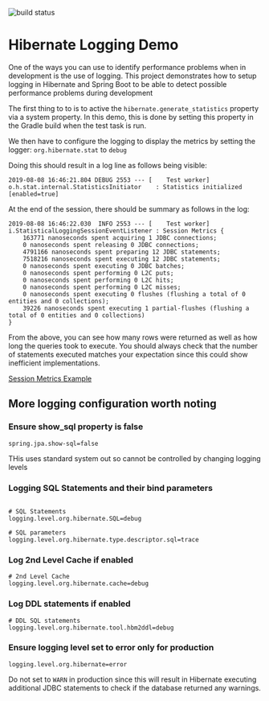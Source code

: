 ![build status](https://travis-ci.org/hgbrown/hibernate-logging-demo.svg?branch=master)

# Hibernate Logging Demo

One of the ways you can use to identify performance problems when in development is the use of logging.
This project demonstrates how to setup logging in Hibernate and Spring Boot to be able to detect possible performance problems during development

The first thing to to is to active the `hibernate.generate_statistics` property via a system property.
In this demo, this is done by setting this property in the Gradle build when the test task is run.

We then have to configure the logging to display the metrics by setting the logger: `org.hibernate.stat` to `debug`

Doing this should result in a log line as follows being visible:

```
2019-08-08 16:46:21.804 DEBUG 2553 --- [    Test worker] o.h.stat.internal.StatisticsInitiator    : Statistics initialized [enabled=true]
``` 

At the end of the session, there should be summary as follows in the log:

```
2019-08-08 16:46:22.030  INFO 2553 --- [    Test worker] i.StatisticalLoggingSessionEventListener : Session Metrics {
    163771 nanoseconds spent acquiring 1 JDBC connections;
    0 nanoseconds spent releasing 0 JDBC connections;
    4791166 nanoseconds spent preparing 12 JDBC statements;
    7518216 nanoseconds spent executing 12 JDBC statements;
    0 nanoseconds spent executing 0 JDBC batches;
    0 nanoseconds spent performing 0 L2C puts;
    0 nanoseconds spent performing 0 L2C hits;
    0 nanoseconds spent performing 0 L2C misses;
    0 nanoseconds spent executing 0 flushes (flushing a total of 0 entities and 0 collections);
    39226 nanoseconds spent executing 1 partial-flushes (flushing a total of 0 entities and 0 collections)
}
```

From the above, you can see how many rows were returned as well as how long the queries took to execute.
You should always check that the number of statements executed matches your expectation since this could show inefficient implementations.


[Session Metrics Example](https://github.com/hgbrown/hibernate-logging-demo/blob/master/docs/session-metrics.png)

## More logging configuration worth noting

### Ensure show_sql property is false

```properties
spring.jpa.show-sql=false
```

THis uses standard system out so cannot be controlled by changing logging levels

### Logging SQL Statements and their bind parameters

```properties

# SQL Statements
logging.level.org.hibernate.SQL=debug

# SQL parameters
logging.level.org.hibernate.type.descriptor.sql=trace
```

### Log 2nd Level Cache if enabled

```properties
# 2nd Level Cache
logging.level.org.hibernate.cache=debug
```

### Log DDL statements if enabled

```properties
# DDL SQL statements
logging.level.org.hibernate.tool.hbm2ddl=debug
```

### Ensure logging level set to error only for production

```properties
logging.level.org.hibernate=error
```

Do not set to `WARN` in production since this will result in Hibernate executing additional JDBC statements to check if the database returned any warnings.